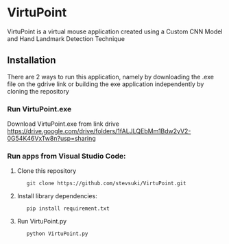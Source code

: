 # VirtuPoint
VirtuPoint is a virtual mouse application created using a Custom CNN Model and Hand Landmark Detection Technique

## Installation
There are 2 ways to run this application, namely by downloading the .exe file on the gdrive link or building the exe application independently by cloning the repository

### Run VirtuPoint.exe
Download VirtuPoint.exe from link drive 
https://drive.google.com/drive/folders/1fALJLQEbMm1Bdw2yV2-0G54K46VxTw8n?usp=sharing

### Run apps from Visual Studio Code:
1. Clone this repository
   ```
      git clone https://github.com/stevsuki/VirtuPoint.git
   ```
2. Install library dependencies:
   ```
      pip install requirement.txt
   ```
4. Run VirtuPoint.py
   ```
      python VirtuPoint.py
   ```

